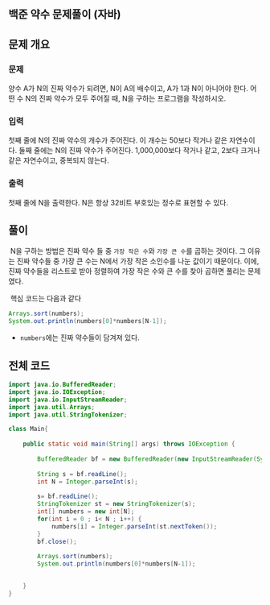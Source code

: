 ## 백준 약수 문제풀이 (자바)



## 문제 개요

### 문제

양수 A가 N의 진짜 약수가 되려면, N이 A의 배수이고, A가 1과 N이 아니어야 한다. 어떤 수 N의 진짜 약수가 모두 주어질 때, N을 구하는 프로그램을 작성하시오.

### 입력

첫째 줄에 N의 진짜 약수의 개수가 주어진다. 이 개수는 50보다 작거나 같은 자연수이다. 둘째 줄에는 N의 진짜 약수가 주어진다. 1,000,000보다 작거나 같고, 2보다 크거나 같은 자연수이고, 중복되지 않는다.

### 출력

첫째 줄에 N을 출력한다. N은 항상 32비트 부호있는 정수로 표현할 수 있다.



## 풀이

​	N을 구하는 방법은 진짜 약수 들 중 `가장 작은 수`와 `가장 큰 수`를 곱하는 것이다. 그 이유는 진짜 약수들 중 가장 큰 수는 N에서 가장 작은 소인수를 나눈 값이기 때문이다. 이에, 진짜 약수들을 리스트로 받아 정렬하여 가장 작은 수와 큰 수를 찾아 곱하면 풀리는 문제였다.

​	핵심 코드는 다음과 같다

```java
Arrays.sort(numbers);
System.out.println(numbers[0]*numbers[N-1]);
```

- `numbers`에는 진짜 약수들이 담겨져 있다.



## 전체 코드

```java
import java.io.BufferedReader;
import java.io.IOException;
import java.io.InputStreamReader;
import java.util.Arrays;
import java.util.StringTokenizer;

class Main{
	
	public static void main(String[] args) throws IOException {
		
		BufferedReader bf = new BufferedReader(new InputStreamReader(System.in));
		
		String s = bf.readLine();
		int N = Integer.parseInt(s);
		
		s= bf.readLine();
		StringTokenizer st = new StringTokenizer(s);
		int[] numbers = new int[N];
		for(int i = 0 ; i< N ; i++) {
			numbers[i] = Integer.parseInt(st.nextToken());
		}
		bf.close();
		
		Arrays.sort(numbers);
		System.out.println(numbers[0]*numbers[N-1]);

		
	}
}
```

